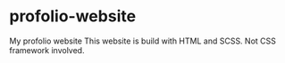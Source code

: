 # profolio-website
My profolio website
This website is build with HTML and SCSS. Not CSS framework involved.
